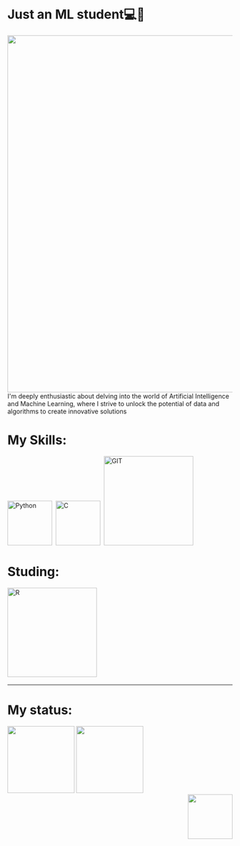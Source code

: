 

# Just an ML student💻🤖
<div>
  <img src = "https://user-images.githubusercontent.com/74038190/241765440-80728820-e06b-4f96-9c9e-9df46f0cc0a5.gif" width="800px" align="top">
 
</div>

<div align="left" width="500px">
  I'm deeply enthusiastic about delving into the world of Artificial Intelligence and Machine Learning, where I strive to unlock the potential of data and algorithms to create innovative solutions
</div>

<div>
  <h1>My Skills:</h1>
  
  <img src="https://user-images.githubusercontent.com/74038190/212257472-08e52665-c503-4bd9-aa20-f5a4dae769b5.gif" width= "100px" title="Python" alt="Python" />&nbsp;
  <img src="https://user-images.githubusercontent.com/74038190/238200622-e0d299f2-767c-4c21-bd49-90f2a19f1a78.gif" width= "100px" title="C" alt="C" />&nbsp;
  <img src="https://user-images.githubusercontent.com/74038190/212281775-b468df30-4edc-4bf8-a4ee-f52e1aaddc86.gif" width= "200px" title="GIT" alt="GIT" />&nbsp;
 
 
</div>

<div>
  <h1>Studing:</h1>
  
  <img src="https://user-images.githubusercontent.com/1775316/36732568-68dc69e6-1bce-11e8-890a-5cd3a20ab8d6.gif" width= "200px" title="R" alt="R" />&nbsp;
</div>

---

<h1>My status:</h1>
<div align = "left">
  <img height = "150em" src="https://github-readme-stats.vercel.app/api/top-langs/?username=henrique1201&show_icons=true&theme=tokyonight&layout=compact"/>
  <img height = "150em" src="https://github-readme-stats.vercel.app/api?username=henrique1201&show_icons=true&theme=tokyonight&layout=compact" />
</div>

<div align="right">
  <a href = "https://www.linkedin.com/in/luiz-henrique-teixeira-viana-613a69266/" >
     <img src = "https://user-images.githubusercontent.com/74038190/235294012-0a55e343-37ad-4b0f-924f-c8431d9d2483.gif" width = "100px">
  </a>
</div>

